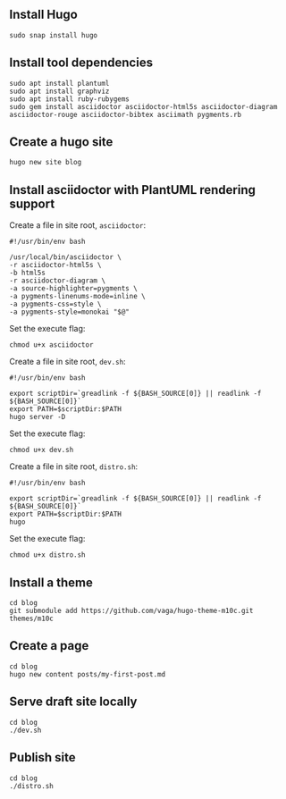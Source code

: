 ## Install Hugo

```shell
sudo snap install hugo
```

## Install tool dependencies

```shell
sudo apt install plantuml
sudo apt install graphviz
sudo apt install ruby-rubygems
sudo gem install asciidoctor asciidoctor-html5s asciidoctor-diagram asciidoctor-rouge asciidoctor-bibtex asciimath pygments.rb
```

## Create a hugo site

```shell
hugo new site blog
```

## Install asciidoctor with PlantUML rendering support

Create a file in site root, `asciidoctor`:

```shell
#!/usr/bin/env bash

/usr/local/bin/asciidoctor \
-r asciidoctor-html5s \
-b html5s
-r asciidoctor-diagram \
-a source-highlighter=pygments \
-a pygments-linenums-mode=inline \
-a pygments-css=style \
-a pygments-style=monokai "$@"
```

Set the execute flag:

```shell
chmod u+x asciidoctor
```

Create a file in site root, `dev.sh`:

```shell
#!/usr/bin/env bash

export scriptDir=`greadlink -f ${BASH_SOURCE[0]} || readlink -f ${BASH_SOURCE[0]}`
export PATH=$scriptDir:$PATH
hugo server -D
```

Set the execute flag:

```shell
chmod u+x dev.sh
```

Create a file in site root, `distro.sh`:

```shell
#!/usr/bin/env bash

export scriptDir=`greadlink -f ${BASH_SOURCE[0]} || readlink -f ${BASH_SOURCE[0]}`
export PATH=$scriptDir:$PATH
hugo
```

Set the execute flag:

```shell
chmod u+x distro.sh
```

## Install a theme

```shell
cd blog
git submodule add https://github.com/vaga/hugo-theme-m10c.git themes/m10c
```

## Create a page

```shell
cd blog
hugo new content posts/my-first-post.md
```

## Serve draft site locally

```shell
cd blog
./dev.sh
```

## Publish site

```shell
cd blog
./distro.sh
```
